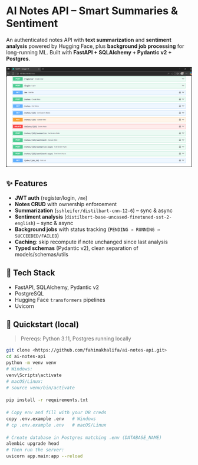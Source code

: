 # AI Notes API – Smart Summaries & Sentiment

An authenticated notes API with **text summarization** and **sentiment analysis** powered by Hugging Face, plus **background job processing** for long-running ML. Built with **FastAPI + SQLAlchemy + Pydantic v2 + Postgres**.

<p align="center">
  <img src="docs/screenshot-docs.png" alt="FastAPI Docs" width="650">
</p>

## ✨ Features

- **JWT auth** (register/login, `/me`)
- **Notes CRUD** with ownership enforcement
- **Summarization** (`sshleifer/distilbart-cnn-12-6`) – sync & async
- **Sentiment analysis** (`distilbert-base-uncased-finetuned-sst-2-english`) – sync & async
- **Background jobs** with status tracking (`PENDING → RUNNING → SUCCEEDED/FAILED`)
- **Caching**: skip recompute if note unchanged since last analysis
- **Typed schemas** (Pydantic v2), clean separation of models/schemas/utils

## 🧱 Tech Stack

- FastAPI, SQLAlchemy, Pydantic v2
- PostgreSQL
- Hugging Face `transformers` pipelines
- Uvicorn

## 🚀 Quickstart (local)

> Prereqs: Python 3.11, Postgres running locally

```bash
git clone <https://github.com/fahimakhalifa/ai-notes-api.git>
cd ai-notes-api
python -m venv venv
# Windows:
venv\Scripts\activate
# macOS/Linux:
# source venv/bin/activate

pip install -r requirements.txt

# Copy env and fill with your DB creds
copy .env.example .env   # Windows
# cp .env.example .env   # macOS/Linux

# Create database in Postgres matching .env (DATABASE_NAME)
alembic upgrade head
# Then run the server:
uvicorn app.main:app --reload
